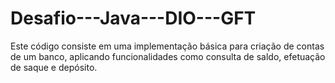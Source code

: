 # Desafio---Java---DIO---GFT

Este código consiste em uma implementação básica para criação de contas de um banco, aplicando funcionalidades como consulta de saldo, efetuação de saque e depósito.
